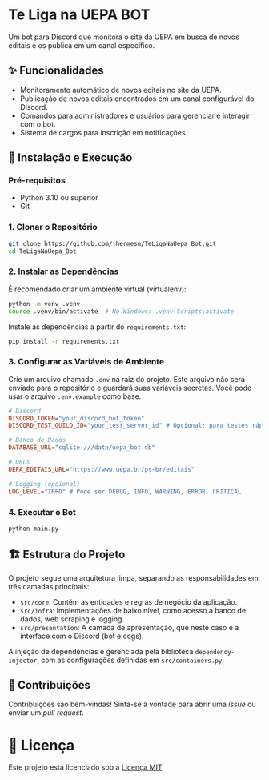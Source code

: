 # Te Liga na UEPA BOT

Um bot para Discord que monitora o site da UEPA em busca de novos editais e os publica em um canal específico.

## ✨ Funcionalidades

- Monitoramento automático de novos editais no site da UEPA.
- Publicação de novos editais encontrados em um canal configurável do Discord.
- Comandos para administradores e usuários para gerenciar e interagir com o bot.
- Sistema de cargos para inscrição em notificações.

## 🚀 Instalação e Execução

### Pré-requisitos

- Python 3.10 ou superior
- Git

### 1. Clonar o Repositório

```bash
git clone https://github.com/jhermesn/TeLigaNaUepa_Bot.git
cd TeLigaNaUepa_Bot
```

### 2. Instalar as Dependências

É recomendado criar um ambiente virtual (virtualenv):

```bash
python -m venv .venv
source .venv/bin/activate  # No Windows: .venv\Scripts\activate
```

Instale as dependências a partir do `requirements.txt`:

```bash
pip install -r requirements.txt
```

### 3. Configurar as Variáveis de Ambiente

Crie um arquivo chamado `.env` na raiz do projeto. Este arquivo não será enviado para o repositório e guardará suas variáveis secretas. Você pode usar o arquivo `.env.example` como base.

```ini
# Discord
DISCORD_TOKEN="your_discord_bot_token"
DISCORD_TEST_GUILD_ID="your_test_server_id" # Opcional: para testes rápidos de comandos

# Banco de Dados
DATABASE_URL="sqlite:///data/uepa_bot.db"

# URLs
UEPA_EDITAIS_URL="https://www.uepa.br/pt-br/editais"

# Logging (opcional)
LOG_LEVEL="INFO" # Pode ser DEBUG, INFO, WARNING, ERROR, CRITICAL
```

### 4. Executar o Bot

```bash
python main.py
```

## 🏗️ Estrutura do Projeto

O projeto segue uma arquitetura limpa, separando as responsabilidades em três camadas principais:

- `src/core`: Contém as entidades e regras de negócio da aplicação.
- `src/infra`: Implementações de baixo nível, como acesso a banco de dados, web scraping e logging.
- `src/presentation`: A camada de apresentação, que neste caso é a interface com o Discord (bot e cogs).

A injeção de dependências é gerenciada pela biblioteca `dependency-injector`, com as configurações definidas em `src/containers.py`.

## 🤝 Contribuições

Contribuições são bem-vindas! Sinta-se à vontade para abrir uma *issue* ou enviar um *pull request*. 

# 📄 Licença
Este projeto está licenciado sob a [Licença MIT](LICENSE).